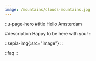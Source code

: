 ```yaml
---
image: /mountains/clouds-mountains.jpg
---
```


::u-page-hero
#title
Hello Amsterdam

#description
Happy to be here with you!
::

::sepia-img{:src="image"}
::

::faq
::
